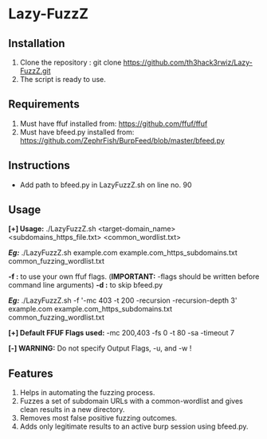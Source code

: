 # Lazy-FuzzZ

## Installation

1. Clone the repository : git clone https://github.com/th3hack3rwiz/Lazy-FuzzZ.git
2. The script is ready to use. 

## Requirements

1. Must have ffuf installed from: https://github.com/ffuf/ffuf
2. Must have bfeed.py installed from: https://github.com/ZephrFish/BurpFeed/blob/master/bfeed.py

## Instructions

- Add path to bfeed.py in LazyFuzzZ.sh on line no. 90

## Usage

**[+] Usage:** ./LazyFuzzZ.sh  <target-domain_name> <subdomains_https_file.txt> <common_wordlist.txt>  

***Eg:*** ./LazyFuzzZ.sh  example.com example.com_https_subdomains.txt   common_fuzzing_wordlist.txt

  **-f :** to use your own ffuf flags. (**IMPORTANT:** -flags should be written before command line arguments)
  **-d :** to skip bfeed.py 

 ***Eg:*** ./LazyFuzzZ.sh -f '-mc 403 -t 200 -recursion -recursion-depth 3'  example.com example.com_https_subdomains.txt   common_fuzzing_wordlist.txt

 **[+] Default FFUF Flags used:** -mc 200,403 -fs 0 -t 80 -sa -timeout 7

 **[-] WARNING:** Do not specify Output Flags, -u, and -w !

## Features 

1. Helps in automating the fuzzing process.
2. Fuzzes a set of subdomain URLs with a common-wordlist and gives clean results in a new directory.  
3. Removes most false positive fuzzing outcomes.
4. Adds only legitimate results to an active burp session using bfeed.py.
